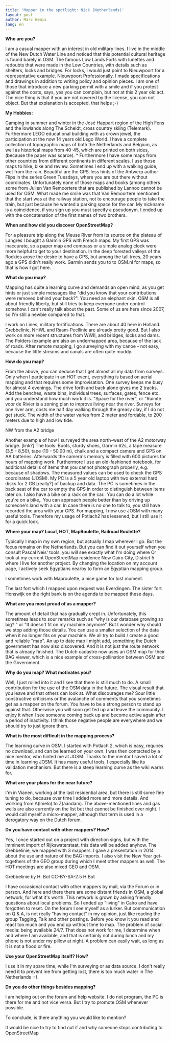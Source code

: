 ```yaml
---
title: 'Mapper in the spotlight: Nick (Netherlands)'
layout: post
author: Marc Gemis
lang: en
---
```


**Who are you?**

I am a casual mapper with an interest in old military lines. I live in the middle of the New Dutch Water Line and noticed that this potential cultural heritage is found barely in OSM. The famous Low Lands Forts with lunettes and redoubts that were made in the Low Countries, with details such as shelters, locks and bridges. For locks, I would just point to Nieuwpoort for a representative example. Nieuwpoort Professionally, I made specifications and drawings in addition to writing policy and opinion pieces. I am one of those that introduce a new parking permit with a smile and if you protest against the costs, says, yes you can complain, but not at this 2 year old act. The nice thing is that if you are not covered by the license, you can not object. But that explanation is accepted, that helps ;-)

**My Hobbies:**

Camping in summer and winter in the José Happart region of the [High Fens](High_Fens) and the lowlands along The Scheldt, cross country skiing (Telemark). Furthermore LEGO educational building with as crown jewel, the participation at the now 14 years old Lego World.
I have a complete collection of topographic maps of both the Netherlands and Belgium, as well as historical maps from 40-45, which are printed on both sides, (because the paper was scarce). * Furthermore I have some maps from other countries from different continents in different scales. I use those maps to hike, bike and review. Sometimes I end up with a walking guide, wet from the rain.
Beautiful are the GPS-less hints of the Antwerp author Flips in the series Green Tuesdays, where you are out there without coordinates. Unfortunately none of those maps and books (among others some from Julien Van Remoortere that are published by Lannoo cannot be used for OSM. What made me smile was that Van Remoortere mentioned that the start was at the railway station, not to encourage people to take the train, but just because he wanted a parking space for the car. My nickname is a coincidence, if you sign up you must specify a pseudonym. I ended up with the concatenation of the first names of two brothers.

**When and how did you discover OpenStreetMap?**

For a pleasure trip along the Meuse River from its source on the plateau of Langres I bought a Garmin GPS with French maps. My first GPS was inaccurate, so a paper map and compass or a simple analog clock were more helpful to get to your destination. In the deep forested valleys of the Rockies arose the desire to have a GPS, but among the tall trees, 20 years ago a GPS didn't really work. Garmin sends you to to OSM.nl for maps, so that is how I got here.

**What do you map?**

Mapping has quite a learning curve and demands an open mind, as you get hints or just simple messages like "did you know that your contributions were removed behind your back?". You need an elephant skin. OSM is all about friendly liberty, but still tries to keep everyone under control somehow. I can't really talk about the past. Some of us are here since 2007, so I'm still a newbie compared to that.

I work on Lines, military fortifications. There are about 40 here in Holland. Grebbelinie, NHWL and Raam-Peellinie are already pretty good. But I also work on more recent structures from WWII, and bridges, locks and dams. The Polders (example are also an undermapped area, because of the lack of roads. After remote mapping, I go surveying with my canoe - not easy, because the little streams and canals are often quite muddy.

**How do you map?**

From the above, you can deduce that I get almost all my data from surveys. Only when I participate in an HOT event, everything is based on aerial mapping and that requires some improvisation. One survey keeps me busy for almost 4 evenings. The drive forth and back alone gives me 2 tracks. Add the benches, waste bins, individual trees, surfaces, gates, fence etc. and you understand how much work it is. "Space for the river", or "Ruimte voor de Rivier is a zoning plan to improve living near the river. Surveys for one river arm, costs me half day walking through the greasy clay, if I do not get stuck. The width of the water varies from 2 meter and fordable, to 200 meters due to high and low tide.

NW from the A2 bridge

Another example of how I surveyed the area north-west of the A2 motorway bridge. [link?] The tools: Boots, sturdy shoes, Garmin 62s, a tape measure (3,5 - 8,50), tape (10 - 50.00 m), chalk and a compact camera and GPS on AA batteries. Afterwards the camera's memory is filled with 600 pictures for hours of mapping work. Furthermore I use an old-fashioned notebook, for additional details of items that you cannot photograph properly, e.g. because of shadows. The measured values can be used to check the GPS coordinates (JOSM). My PC is a 5 year old laptop with two external hard disks for 2 GB [really?] of backup and data. The PC is sometimes in the back seat of the car to empty the GPS in order to distinguish between items later on. I also have a bike on a rack on the car.. You can do a lot while you're on a bike,. You can approach people better than by driving up someone's land with a car. In case there is no one to talk to, you still have recorded the area with your GPS. For mapping, I now use JOSM with many useful tools. Therefore my usage of Potlach2 has lessened, but I still use it for a quick look.

**Where your map? Local, HOT, MapRoulette, Railroad Roulette?**

Typically I map in my own region, but actually I map wherever I go. But the focus remains on the Netherlands. But you can find it out yourself when you consult Pascal Neis' tools. you will see exactly what I'm doing where Or look at my current OpenStreetMap residence New Cairo City, District 5 where I live for another project. By changing the location on my account page, I actively seek Egyptians nearby to form an Egyptian mapping group.

I sometimes work with Maproulette, a nice game for lost moment.

The last fort which I mapped upon request was Everdingen. The sister fort Honswijk on the right bank is on the agenda to be mapped these days.

**What are you most proud of as a mapper?**

The amount of detail that has gradually crept in. Unfortunately, this sometimes leads to sour remarks such as "why is our database growing so big? " or "It doesn't fit on my machine anymore". But I wonder why should we stop adding those details. You can use a smaller selection of the data when it no longer fits on your machine. We all try to build / create a good and reliable "map". An up to date map I might add, something the Dutch government has now also discovered. And it is not just the route network that is already finished. The Dutch cadastre now uses an OSM map for their BAG viewer, which is a nice example of cross-pollination between OSM and the Government.

**Why do you map? What motivates you?**

Well, I just rolled into it and I see that there is still much to do. A small contribution for the use of the OSM data in the future. The visual result that you leave and that others can look at. What discourages me? Sour little constructive criticisms or the avalanche of comments that you sometimes get as a mapper on the forum. You have to be a strong person to stand up against that. Otherwise you will soon get fed up and leave the community. I enjoy it when I see someone coming back up and become active again after a period of inactivity. I think those negative people are everywhere and we should try to just ignore them.

**What is the most difficult in the mapping process?**

The learning curve in OSM. I started with Potlach 2, which is easy, requires no download, and can be learned on your own. I was then contacted by a nice mentor, who hinted me at JOSM. Thanks to the mentor I saved a lot of time in learning JOSM. It has many useful tools, I especially like its validation mechanism. But there is a steep learning curve as the wiki warns for.

**What are your plans for the near future?**

I'm in Vianen, working at the last residential area, but there is still some fine tuning to do, because over time I added more and more details. And working from A(lmelo) to Z(aandam). The above-mentioned lines and gas wells are also currently on the list but that cannot be finished over night. I would call myself a micro-mapper, although that term is used in a derogatory way on the Dutch forum.

**Do you have contact with other mappers? How?**

Yes, I once started out on a project with direction signs, but with the imminent import of Rijkswaterstaat, this data will be added anyhow. The Grebbelinie, we mapped with 3 mappers. I gave a presentation in 2014 about the use and nature of the BAG imports. I also visit the New Year get-togethers of the GEO group during which I meet other mappers as well. The HOT meetings are also mixed GEO and OSM.

Grebbelinie by H. Bot CC-BY-SA-2.5 H.Bot

I have occasional contact with other mappers by mail, via the Forum or in person. And here and there there are some distant friends in OSM, a global network, for what it's worth. This network is grown by asking friendly questions about local problems. So I ended up "living" in Cairo and have forgotten to reset. On the forum I see myself as a lurker. But communication on Q & A, is not really "having contact" in my opinion, just like reading the group Tagging, Talk and other postings. Before you know it you read and react too much and you end up without time to map. The problem of social media: being available 24/7. That does not work for me, I determine when and where I am available, and that is certainly not during lunch and my phone is not under my pillow at night. A problem can easily wait, as long as it is not a flood or fire.

**Use your OpenStreetMap itself? How?**

I use it in my spare time, while I'm surveying or as data source. I don't really need it to prevent me from getting lost, there is too much water in The Netherlands :-).

**Do you do other things besides mapping?**

I am helping out on the forum and help website. I do not program, the PC is there for me and not vice versa. But I try to promote OSM whenever possible.

To conclude, is there anything you would like to mention? 

It would be nice to try to find out if and why someone stops contributing to OpenStreetMap
